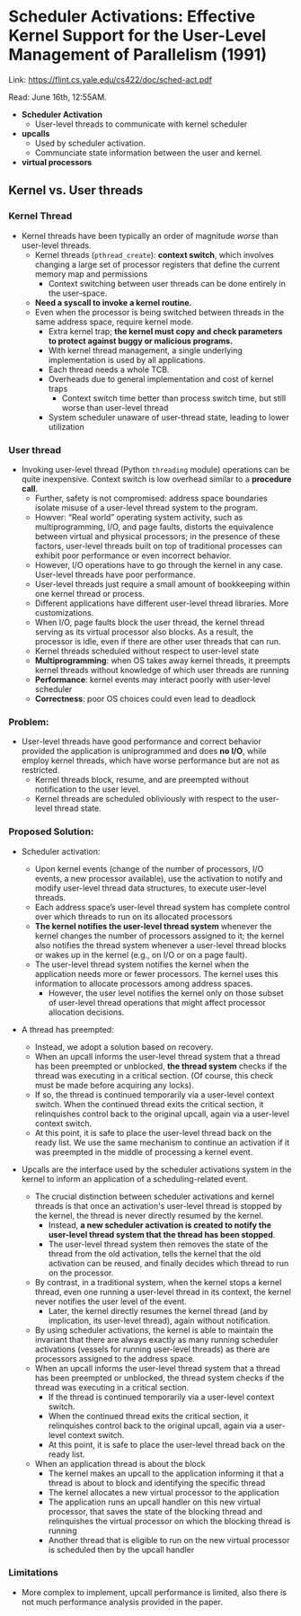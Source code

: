# Scheduler Activations: Effective Kernel Support for the User-Level Management of Parallelism (1991) 

Link: https://flint.cs.yale.edu/cs422/doc/sched-act.pdf

Read: June 16th, 12:55AM. 

* **Scheduler Activation**
  * User-level threads to communicate with kernel scheduler
* **upcalls**
  * Used by scheduler activation. 
  * Communciate state information between the user and kernel. 
* **virtual processors**

## Kernel vs. User threads

### Kernel Thread
* Kernel threads have been typically an order of magnitude *worse* than user-level threads. 
  * Kernel threads (`pthread_create`): **context switch**, which involves changing a large set of processor registers that define the current memory map and permissions
    * Context switching between user threads can be done entirely in the user-space. 
  * **Need a syscall to invoke a kernel routine.**
  * Even when the processor is being switched between threads in the same address space, require kernel mode. 
    * Extra kernel trap; **the kernel must copy and check parameters to protect against buggy or malicious programs.**
    * With kernel thread management, a single underlying implementation is used by all applications. 
    * Each thread needs a whole TCB. 
    * Overheads due to general implementation and cost of kernel traps
        * Context switch time better than process switch time, but still worse than user-level thread
    * System scheduler unaware of user-thread state, leading to lower utilization
  
### User thread
  * Invoking user-level thread (Python `threading` module) operations can be quite inexpensive. Context switch is low overhead similar to a **procedure call**. 
    * Further, safety is not compromised: address space boundaries isolate misuse of a user-level thread system to the program. 
    * Howver: “Real world” operating system activity, such as multiprogramming, I/O, and page faults, distorts the equivalence between virtual and physical processors; in the presence of these factors, user-level threads built on top of traditional processes can exhibit poor performance or even incorrect behavior.
    * However, I/O operations have to go through the kernel in any case. User-level threads have poor performance.
    * User-level threads just require a small amount of bookkeeping within one kernel thread or process.
    * Different applications have different user-level thread libraries. More customizations. 
    * When I/O, page faults block the user thread, the kernel thread serving as its virtual processor also blocks. As a result, the processor is idle, even if there are other user threads that can run. 
    * Kernel threads scheduled without respect to user-level state
    * **Multiprogramming**: when OS takes away kernel threads, it preempts kernel threads without knowledge of which user threads are running
    * **Performance**: kernel events may interact poorly with user-level scheduler
    * **Correctness**: poor OS choices could even lead to deadlock
  
### Problem:

  * User-level threads have good performance and correct behavior provided the application is uniprogrammed and does **no I/O**, while employ kernel threads, which have worse performance but are not as restricted.
    * Kernel threads block, resume, and are preempted without notification to the user level.
    * Kernel threads are scheduled obliviously with respect to the user-level thread state.

### Proposed Solution: 

* Scheduler activation: 
  * Upon kernel events (change of the number of processors, I/O events, a new processor available), use the activation to notify and modify user-level thread data structures, to execute user-level threads. 
  * Each address space’s user-level thread system has complete control over which threads to run on its allocated processors
  * **The kernel notifies the user-level thread system** whenever the kernel changes the number of processors assigned to it; the kernel also notifies the thread system whenever a user-level thread blocks or wakes up in the kernel (e.g., on I/O or on a page fault). 
  * The user-level thread system notifies the kernel when the application needs more or fewer processors. The kernel uses this information to allocate processors among address spaces. 
    * However, the user level notifies the kernel only on those subset of user-level thread operations that might affect processor allocation decisions. 
  
* A thread has preempted:
  * Instead, we adopt a solution based on recovery. 
  * When an upcall informs the user-level thread system that a thread has been preempted or unblocked, **the thread system** checks if the thread was executing in a critical section. (Of course, this check must be made before acquiring any locks). 
  * If so, the thread is continued temporarily via a user-level context switch. When the continued thread exits the critical section, it relinquishes control back to the original upcall, again via a user-level context switch. 
  * At this point, it is safe to place the user-level thread back on the ready list. We use the same mechanism to continue an activation if it was preempted in the middle of processing a kernel event.

* Upcalls are the interface used by the scheduler activations system in the kernel to inform an application of a scheduling-related event.

  * The crucial distinction between scheduler activations and kernel threads is that once an activation's user-level thread is stopped by the kernel, the thread is never directly resumed by the kernel. 
    * Instead, **a new scheduler activation is created to notify the user-level thread system that the thread has been stopped**. 
    * The user-level thread system then removes the state of the thread from the old activation, tells the kernel that the old activation can be reused, and finally decides which thread to run on the processor. 
  * By contrast, in a traditional system, when the kernel stops a kernel thread, even one running a user-level thread in its context, the kernel never notifies the user level of the event. 
    * Later, the kernel directly resumes the kernel thread (and by implication, its user-level thread), again without notification. 
  * By using scheduler activations, the kernel is able to maintain the invariant that there are always exactly as many running scheduler activations (vessels for running user-level threads) as there are processors assigned to the address space.
  * When an upcall informs the user-level thread system that a thread has been preempted or unblocked, the thread system checks if the thread was executing in a critical section. 
    * If the thread is continued temporarily via a user-level context switch. 
    * When the continued thread exits the critical section, it relinquishes control back to the original upcall, again via a user-level context switch. 
    * At this point, it is safe to place the user-level thread back on the ready list. 
  * When an application thread is about the block
      * The kernel makes an upcall to the application informing it that a thread is about to block and identifying the specific thread
      * The kernel allocates a new virtual processor to the application
      * The application runs an upcall handler on this new virtual processor, that saves the state of the blocking thread and relinquishes the virtual processor on which the blocking thread is running
      * Another thread that is eligible to run on the new virtual processor is scheduled then by the upcall handler

### Limitations 
* More complex to implement, upcall performance is limited, also there is not much performance analysis provided in the paper. 
